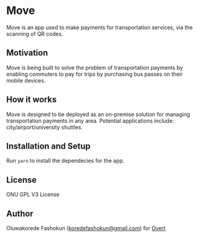 # Move

Move is an app used to make payments for transportation services, via the scanning of QR codes.

## Motivation

Move is being built to solve the problem of transportation payments by enabling commuters to pay for trips by purchasing bus passes on their mobile devices.

## How it works

Move is designed to be deployed as an on-premise solution for managing transportation payments in any area. Potential applications include: city/airport/university shuttles.

## Installation and Setup

Run ``yarn`` to install the dependecies for the app.

## License

GNU GPL V3 License

## Author

Oluwakorede Fashokun (<koredefashokun@gmail.com>) for [Overt](https://overt.dev)
